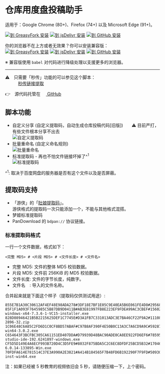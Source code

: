 仓库用度盘投稿助手
==================

适用于：Google Chrome (80+)、Firefox (74+) 以及 Microsoft Edge (91+)。

[![到 GreasyFork 安装][btn_gf]][install_gf]
[![到 jsDelivr 安装][btn_jd]][install_jd]
[![到 GitHub 安装][btn_gh]][install_gh]

[install_gf]: https://greasyfork.org/scripts/3285
[install_gh]: https://raw.githubusercontent.com/JixunMoe/dupan-helper/main/dist/dupan-helper.user.js
[install_jd]: https://cdn.jsdelivr.net/gh/JixunMoe/dupan-helper/dist/dupan-helper.user.js

你的浏览器不在上方或者无效果？你可以安装兼容版：<br>
[![到 GreasyFork 安装][btn_gf]][install_gfl]
[![到 jsDelivr 安装][btn_jd]][install_jdl]
[![到 GitHub 安装][btn_gh]][install_ghl]

[install_gfl]: https://greasyfork.org/scripts/400800
[install_ghl]: https://raw.githubusercontent.com/JixunMoe/dupan-helper/main/dist/dupan-helper-legacy.user.js
[install_jdl]: https://cdn.jsdelivr.net/gh/JixunMoe/dupan-helper/dist/dupan-helper-legacy.user.js

※ 兼容版使用 `babel` 对代码进行降级处理以支援更多的浏览器。

[btn_gh]: https://i.loli.net/2020/04/15/uRf3yFnAUS1ztXC.png
[btn_gf]: https://i.loli.net/2020/04/15/hXDqr2SPsHWjVKI.png
[btn_jd]: https://i.loli.net/2020/04/15/PvMEgj7tsiufA83.png

---

<!-- 
<del>Chrome 插件版：[仓库用度盘投稿助手](https://chrome.google.com/webstore/detail/iaogjohjloacflojfjajlcmmoajbdpcb)</del>
源码丢了，实现内容和这个脚本（的旧版本）基本没差别。
-->

⚠　只需要「秒传」功能的可以参见这个脚本：<br>
　　　[秒传链接提取](https://greasyfork.org/scripts/397324)

👉　源代码托管在 [<img src="https://github.githubassets.com/favicons/favicon.png" width=14 /> GitHub](https://github.com/JixunMoe/dupan-helper)

## 脚本功能

* 自定义分享 (自定义提取码，自动生成仓库投稿代码[旧版])　　⚠ 目前严打，有些文件根本分享不出去  
  ![自定义提取码][custom_pwd]
* 批量重命名 (自定义命名规则)  
  ![批量重命名][batch_rename]
* 标准提取码 - 再也不怕文件链接坏掉了^<sup>1</sup>  
  ![标准提取码][std_code]

[custom_pwd]: https://cdn.jsdelivr.net/gh/jixunmoe/dupan-helper@main/doc/images/custom_pwd.png
[batch_rename]: https://cdn.jsdelivr.net/gh/jixunmoe/dupan-helper@main/doc/images/batch_rename.png
[std_code]: https://cdn.jsdelivr.net/gh/jixunmoe/dupan-helper@main/doc/images/std_code.png

^<sup>1</sup>: 取决于百度网盘的服务器是否有这个文件以及是否屏蔽。

## 提取码支持

* 「游侠」的「[肚娘提取码](http://game.ali213.net/thread-5465798-1-1.html)」。  
  游侠格式的提取码一次只能添加一个，不能与其他格式混搭。
* 梦姬标准提取码
* PanDownload 的 `bdpan://` 协议链接。

### 标准提取码格式

一行一个文件数据，格式如下：

    <完整 MD5> # <片段 MD5> # <文件长度> # <文件名>

* 完整 MD5: 文件的整体 MD5 校验数据。
* 片段 MD5: 文件前 256KiB 的 MD5 校验数据。
* 文件长度: 文件的字节长度，纯数字。
* 文件名　: 导入的文件名称。

合并起来就是下面这个样子（提取码仅供测试用途）:

```
855E7B1A30C30612AF4EF48E98ADA278#3DF18E7BF1E05C9E40EA5B6E061FE4D8#295682048#LibreOffice_6.2.4_Win_x64.msi
85F1F1A093F7645985C5B87DB9D0411B#AB3E81997FB8E223EF9FDEA99AC3CBEF#156026792#xampp-windows-x64-7.3.6-1-VC15-installer.exe
828D08946421B5B2215625DEF1C7745E#D3A1FB7C331013ADC3E7BA46CF22F9A2#111087432#MeGUI-2896-32.zip
1C06E48C6A85C2FD6D1C0CF8BD57ABAF#C97B8AF390F4E50B0C13A3C7A6CD9A9C#59287984#Wireshark-win64-3.0.2.exe
C654643F3BCFBC305CA61151ED407DDA#D79939D48BAC90ADE0CA8EE922FD6EF6#785958680#android-studio-ide-192.6241897-windows.exe
CF5D5D149E4A6ECF993B720D4C3D5FE9#8032F875BDA5C2C6EC8DFDF25BCD5B32#170460680#VirtualBox-6.0.14-133895-Win.exe
70FDFA614E781514C37E3A990A2E3821#A414B184565F7B48FD6B192290F7F9FD#50930768#eclipse-inst-win64.exe
```

注：如果已经被 5 秒教育的视频依旧会 5 秒，请随便压缩一下，上个密码。
